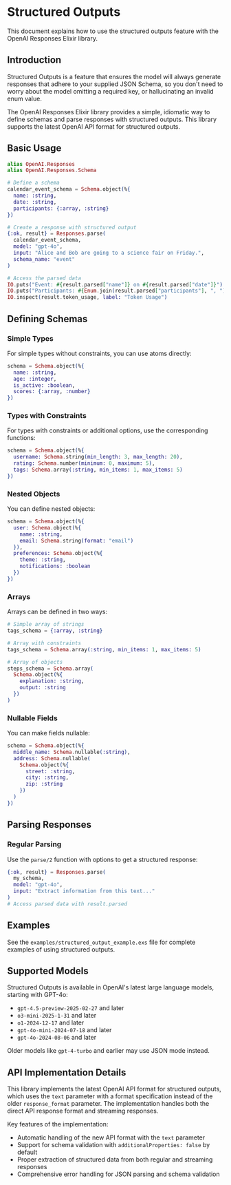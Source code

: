 # Structured Outputs

This document explains how to use the structured outputs feature with the OpenAI Responses Elixir library.

## Introduction

Structured Outputs is a feature that ensures the model will always generate responses that adhere to your supplied JSON Schema, so you don't need to worry about the model omitting a required key, or hallucinating an invalid enum value.

The OpenAI Responses Elixir library provides a simple, idiomatic way to define schemas and parse responses with structured outputs. This library supports the latest OpenAI API format for structured outputs.

## Basic Usage

```elixir
alias OpenAI.Responses
alias OpenAI.Responses.Schema

# Define a schema
calendar_event_schema = Schema.object(%{
  name: :string,
  date: :string,
  participants: {:array, :string}
})

# Create a response with structured output
{:ok, result} = Responses.parse(
  calendar_event_schema,
  model: "gpt-4o",
  input: "Alice and Bob are going to a science fair on Friday.",
  schema_name: "event"
)

# Access the parsed data
IO.puts("Event: #{result.parsed["name"]} on #{result.parsed["date"]}")
IO.puts("Participants: #{Enum.join(result.parsed["participants"], ", ")}")
IO.inspect(result.token_usage, label: "Token Usage")
```

## Defining Schemas

### Simple Types

For simple types without constraints, you can use atoms directly:

```elixir
schema = Schema.object(%{
  name: :string,
  age: :integer,
  is_active: :boolean,
  scores: {:array, :number}
})
```

### Types with Constraints

For types with constraints or additional options, use the corresponding functions:

```elixir
schema = Schema.object(%{
  username: Schema.string(min_length: 3, max_length: 20),
  rating: Schema.number(minimum: 0, maximum: 5),
  tags: Schema.array(:string, min_items: 1, max_items: 5)
})
```

### Nested Objects

You can define nested objects:

```elixir
schema = Schema.object(%{
  user: Schema.object(%{
    name: :string,
    email: Schema.string(format: "email")
  }),
  preferences: Schema.object(%{
    theme: :string,
    notifications: :boolean
  })
})
```

### Arrays

Arrays can be defined in two ways:

```elixir
# Simple array of strings
tags_schema = {:array, :string}

# Array with constraints
tags_schema = Schema.array(:string, min_items: 1, max_items: 5)

# Array of objects
steps_schema = Schema.array(
  Schema.object(%{
    explanation: :string,
    output: :string
  })
)
```

### Nullable Fields

You can make fields nullable:

```elixir
schema = Schema.object(%{
  middle_name: Schema.nullable(:string),
  address: Schema.nullable(
    Schema.object(%{
      street: :string,
      city: :string,
      zip: :string
    })
  )
})
```

## Parsing Responses

### Regular Parsing

Use the `parse/2` function with options to get a structured response:

```elixir
{:ok, result} = Responses.parse(
  my_schema,
  model: "gpt-4o",
  input: "Extract information from this text..."
)
# Access parsed data with result.parsed
```


## Examples

See the `examples/structured_output_example.exs` file for complete examples of using structured outputs.

## Supported Models

Structured Outputs is available in OpenAI's latest large language models, starting with GPT-4o:

- `gpt-4.5-preview-2025-02-27` and later
- `o3-mini-2025-1-31` and later
- `o1-2024-12-17` and later
- `gpt-4o-mini-2024-07-18` and later
- `gpt-4o-2024-08-06` and later

Older models like `gpt-4-turbo` and earlier may use JSON mode instead.

## API Implementation Details

This library implements the latest OpenAI API format for structured outputs, which uses the `text` parameter with a format specification instead of the older `response_format` parameter. The implementation handles both the direct API response format and streaming responses.

Key features of the implementation:

- Automatic handling of the new API format with the `text` parameter
- Support for schema validation with `additionalProperties: false` by default
- Proper extraction of structured data from both regular and streaming responses
- Comprehensive error handling for JSON parsing and schema validation
